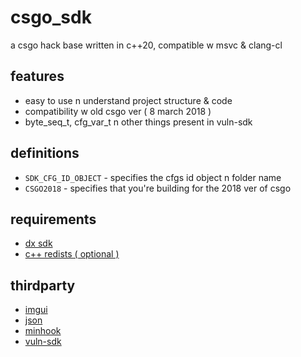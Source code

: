 # csgo_sdk

a csgo hack base written in c++20, compatible w msvc & clang-cl

## features
- easy to use n understand project structure & code
- compatibility w old csgo ver ( 8 march 2018 )
- byte_seq_t, cfg_var_t n other things present in vuln-sdk

## definitions
- ```SDK_CFG_ID_OBJECT``` - specifies the cfgs id object n folder name
- ```CSGO2018``` - specifies that you're building for the 2018 ver of csgo

## requirements
- [dx sdk](https://www.microsoft.com/en-us/download/details.aspx?id=6812)
- [c++ redists ( optional )](https://support.microsoft.com/en-us/help/2977003/the-latest-supported-visual-c-downloads)

## thirdparty
- [imgui](https://github.com/ocornut/imgui)
- [json](https://github.com/nlohmann/json/)
- [minhook](https://github.com/TsudaKageyu/minhook)
- [vuln-sdk](https://github.com/vulnerable-development/sdk/)
